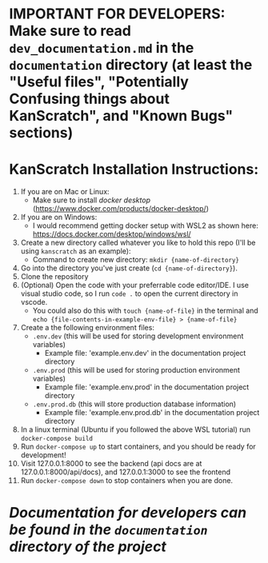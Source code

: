 # IMPORTANT FOR DEVELOPERS: Make sure to read `dev_documentation.md` in the `documentation` directory (at least the "Useful files", "Potentially Confusing things about KanScratch", and "Known Bugs" sections)

# KanScratch Installation Instructions:
1. If you are on Mac or Linux: 
    - Make sure to install *docker desktop* (https://www.docker.com/products/docker-desktop/)
2. If you are on Windows:
    - I would recommend getting docker setup with WSL2 as shown here: https://docs.docker.com/desktop/windows/wsl/
3. Create a new directory called whatever you like to hold this repo (I'll be using `kanscratch` as an example): 
    - Command to create new directory: `mkdir {name-of-directory}`
4. Go into the directory you've just create (`cd {name-of-directory}`). 
5. Clone the repository
6. (Optional) Open the code with your preferrable code editor/IDE. I use visual studio code, so I run `code .` to open the current directory in vscode.
    - You could also do this with  `touch {name-of-file}` in the terminal and `echo {file-contents-in-example-env-file} > {name-of-file}`
7. Create a the following environment files:
    - `.env.dev` (this will be used for storing development environment variables)
        - Example file: 'example.env.dev' in the documentation project directory
    - `.env.prod` (this will be used for storing production environment variables)
        - Example file: 'example.env.prod' in the documentation project directory
    - `.env.prod.db` (this will store production database information)
        - Example file: 'example.env.prod.db' in the documentation project directory
8. In a linux terminal (Ubuntu if you followed the above WSL tutorial) run `docker-compose build`
9. Run `docker-compose up` to start containers, and you should be ready for development!
10. Visit 127.0.0.1:8000 to see the backend (api docs are at 127.0.0.1:8000/api/docs), and 127.0.0.1:3000 to see the frontend
10. Run `docker-compose down` to stop containers when you are done.

# *Documentation for developers can be found in the `documentation` directory of the project*
